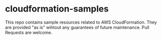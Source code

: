# cloudformation-samples
This repo contains sample resources related to AWS CloudFormation. They are provided "as is" wihtout any guarantees of future maintenance. Pull Requests are welcome.

